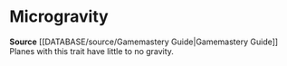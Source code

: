 ﻿---
id: '284'
name: Microgravity
rarity: Common
source: '[[DATABASE/source/Gamemastery Guide|Gamemastery Guide]]'
trait:
- Microgravity
type: Trait

---
# Microgravity

**Source** [[DATABASE/source/Gamemastery Guide|Gamemastery Guide]]
Planes with this trait have little to no gravity.